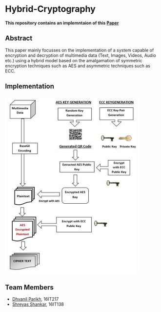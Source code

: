 # Hybrid-Cryptography

#### This repository contains an implemntaion of this [Paper](https://pdfs.semanticscholar.org/496c/3aa8c731e93deac7a5ad3b1fbd4dd264b11a.pdf)

## Abstract
This  paper  mainly focusses   on   the   implementation   of   a   system   capable   of encryption  and  decryption  of  multimedia  data  (Text,  Images, Videos,  Audio  etc.)  using  a  hybrid  model  based  on  the amalgamation  of  symmetric  encryption  techniques  such  as AES and  asymmetric  techniques  such  as  ECC.

## Implementation
![Image](./encrypt.png)

## Team Members
* [Dhvanil Parikh](https://github.com/DhvanilP), 16IT217
* [Shreyas Shankar](https://github.com/shrey920), 16IT138

